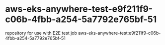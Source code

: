 # aws-eks-anywhere-test-e9f211f9-c06b-4fbb-a254-5a7792e765bf-51
repository for use with E2E test job aws-eks-anywhere-test:e9f211f9-c06b-4fbb-a254-5a7792e765bf-51

